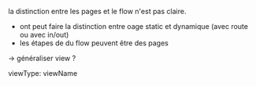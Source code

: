 la distinction entre les pages et le flow n'est pas claire.
+ ont peut faire la distinction entre oage static et dynamique (avec route ou avec in/out)
+ les étapes de du flow peuvent être des pages

-> généraliser view ?

viewType: viewName
  
